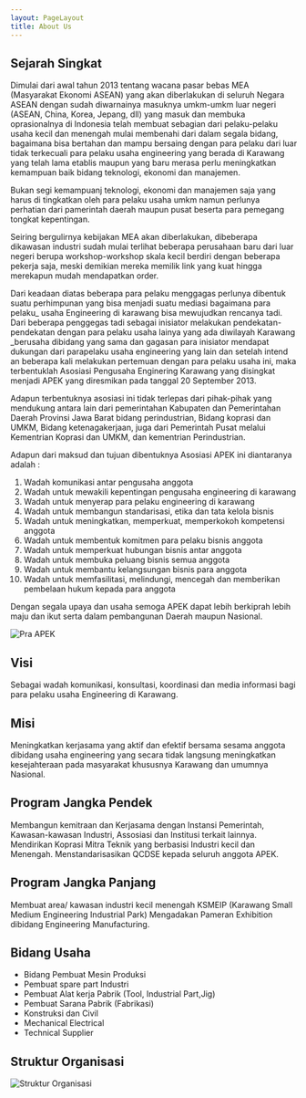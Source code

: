 ```yaml
---
layout: PageLayout
title: About Us
---
```

## Sejarah Singkat

Dimulai dari awal tahun 2013 tentang wacana pasar bebas MEA (Masyarakat Ekonomi ASEAN) yang akan diberlakukan di seluruh Negara ASEAN dengan sudah diwarnainya masuknya umkm-umkm luar negeri (ASEAN, China, Korea, Jepang, dll) yang masuk dan membuka oprasionalnya di Indonesia telah membuat sebagian dari pelaku-pelaku usaha kecil dan menengah mulai membenahi dari dalam segala bidang, bagaimana bisa bertahan dan mampu bersaing dengan para pelaku dari luar tidak terkecuali para pelaku usaha engineering yang berada di Karawang yang telah lama etablis maupun yang baru merasa perlu meningkatkan kemampuan baik bidang teknologi, ekonomi dan manajemen.

Bukan segi kemampuanj teknologi, ekonomi dan manajemen saja yang harus di tingkatkan oleh para pelaku usaha umkm namun perlunya perhatian dari pamerintah daerah maupun pusat beserta para pemegang tongkat kepentingan.

Seiring bergulirnya kebijakan MEA akan diberlakukan, dibeberapa dikawasan industri sudah mulai terlihat beberapa perusahaan baru dari luar negeri berupa workshop-workshop skala kecil berdiri dengan beberapa pekerja saja, meski demikian mereka memilik link yang kuat hingga merekapun mudah mendapatkan order.

Dari keadaan diatas beberapa para pelaku menggagas perlunya dibentuk suatu perhimpunan yang bisa menjadi suatu mediasi bagaimana para pelaku_ usaha Engineering di karawang bisa mewujudkan rencanya tadi. Dari beberapa penggegas tadi sebagai inisiator melakukan pendekatan-pendekatan dengan para pelaku usaha lainya yang ada diwilayah Karawang _berusaha dibidang yang sama dan gagasan para inisiator mendapat dukungan dari parapelaku usaha engineering yang lain dan setelah intend an beberapa kali melakukan pertemuan dengan para pelaku usaha ini, maka terbentuklah Asosiasi Pengusaha Enginering Karawang yang disingkat menjadi APEK yang diresmikan pada tanggal 20 September 2013.

Adapun terbentuknya asosiasi ini tidak terlepas dari pihak-pihak yang mendukung antara lain dari pemerintahan Kabupaten dan Pemerintahan Daerah Provinsi Jawa Barat bidang perindustrian, Bidang koprasi dan UMKM, Bidang ketenagakerjaan, juga dari Pemerintah Pusat melalui Kementrian Koprasi dan UMKM, dan kementrian Perindustrian.

Adapun dari maksud dan tujuan dibentuknya Asosiasi APEK ini diantaranya adalah :

1. Wadah komunikasi antar pengusaha anggota
2. Wadah untuk mewakili kepentingan pengusaha engineering di karawang
3. Wadah untuk menyerap para pelaku engineering di karawang
4. Wadah untuk membangun standarisasi, etika dan tata kelola bisnis
5. Wadah untuk meningkatkan, memperkuat, memperkokoh kompetensi anggota
6. Wadah untuk membentuk komitmen para pelaku bisnis anggota
7. Wadah untuk memperkuat hubungan bisnis antar anggota
8. Wadah untuk membuka peluang bisnis semua anggota
9. Wadah untuk membantu kelangsungan bisnis para anggota
10. Wadah untuk memfasilitasi, melindungi, mencegah dan memberikan pembelaan hukum kepada para anggota

Dengan segala upaya dan usaha semoga APEK dapat lebih berkiprah lebih maju dan ikut serta dalam pembangunan Daerah maupun Nasional.

![Pra APEK](/images/pra-APEK@512x.jpg)

## Visi

Sebagai wadah komunikasi, konsultasi, koordinasi dan media informasi bagi para pelaku usaha Engineering di Karawang.

## Misi

Meningkatkan kerjasama yang aktif dan efektif bersama sesama anggota dibidang usaha engineering yang secara tidak langsung meningkatkan kesejahteraan pada masyarakat khususnya Karawang dan umumnya Nasional.

## Program Jangka Pendek

Membangun kemitraan dan Kerjasama dengan Instansi Pemerintah, Kawasan-kawasan Industri, Assosiasi dan Institusi terkait lainnya.
Mendirikan Koprasi Mitra Teknik yang berbasisi Industri kecil dan Menengah.
Menstandarisasikan QCDSE kepada seluruh anggota APEK.

## Program Jangka Panjang

Membuat area/ kawasan industri kecil menengah KSMEIP (Karawang Small Medium Engineering Industrial Park)
Mengadakan Pameran Exhibition dibidang Engineering Manufacturing.

## Bidang Usaha

* Bidang Pembuat Mesin Produksi
* Pembuat spare part Industri
* Pembuat Alat kerja Pabrik (Tool, Industrial Part,Jig)
* Pembuat Sarana Pabrik (Fabrikasi)
* Konstruksi dan Civil
* Mechanical Electrical
* Technical Supplier

## Struktur Organisasi

![Struktur Organisasi](/images/struktur-org-with-photo.jpg)
